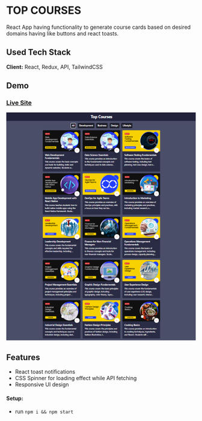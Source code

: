 # TOP COURSES

React App having functionality to generate course cards based on desired domains having like buttons and react toasts.


## Used Tech Stack
**Client:** React, Redux, API, TailwindCSS <br/>




## Demo
### [Live Site](https://top-courses-orpin.vercel.app/)

![tour-planners](https://github.com/himanshudhillon09/React-Projects/blob/main/top-courses/screenshots/ss1.png)


## Features

  - React toast notifications
  - CSS Spinner for loading effect while API fetching
  - Responsive UI design

#### Setup:
- run ```npm i && npm start```
